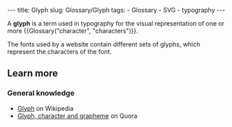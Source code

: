 --- title: Glyph slug: Glossary/Glyph tags: - Glossary - SVG - typography ---

A **glyph** is a term used in typography for the visual representation of one or more {{Glossary("character", "characters")}}.

The fonts used by a website contain different sets of glyphs, which represent the characters of the font.

## Learn more

### General knowledge

- [Glyph](https://en.wikipedia.org/wiki/Glyph) on Wikipedia
- [Glyph, character and grapheme](https://www.quora.com/Whats-the-difference-between-a-character-a-glyph-and-a-grapheme/answer/Thomas-Phinney) on Quora
